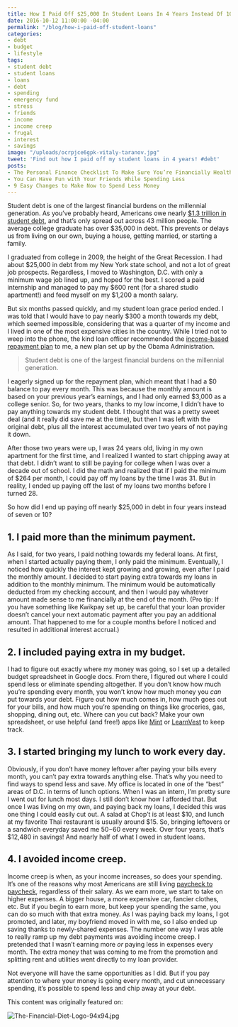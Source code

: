 ```yaml
---
title: How I Paid Off $25,000 In Student Loans In 4 Years Instead Of 10
date: 2016-10-12 11:00:00 -04:00
permalink: "/blog/how-i-paid-off-student-loans"
categories:
- debt
- budget
- lifestyle
tags:
- student debt
- student loans
- loans
- debt
- spending
- emergency fund
- stress
- friends
- income
- income creep
- frugal
- interest
- savings
image: "/uploads/ocrpjce6gpk-vitaly-taranov.jpg"
tweet: 'Find out how I paid off my student loans in 4 years! #debt'
posts:
- The Personal Finance Checklist To Make Sure You’re Financially Healthy
- You Can Have Fun with Your Friends While Spending Less
- 9 Easy Changes to Make Now to Spend Less Money
---
```


Student debt is one of the largest financial burdens on the millennial generation. As you’ve probably heard, Americans owe nearly [$1.3 trillion in student debt](https://studentloanhero.com/student-loan-debt-statistics/), and that’s only spread out across 43 million people. The average college graduate has over $35,000 in debt. This prevents or delays us from living on our own, buying a house, getting married, or starting a family.

I graduated from college in 2009, the height of the Great Recession. I had about $25,000 in debt from my New York state school, and not a lot of great job prospects. Regardless, I moved to Washington, D.C. with only a minimum wage job lined up, and hoped for the best. I scored a paid internship and managed to pay my $600 rent (for a shared studio apartment!) and feed myself on my $1,200 a month salary.

But six months passed quickly, and my student loan grace period ended. I was told that I would have to pay nearly $300 a month towards my debt, which seemed impossible, considering that was a quarter of my income and I lived in one of the most expensive cities in the country. While I tried not to weep into the phone, the kind loan officer recommended the [income-based repayment plan](https://studentaid.ed.gov/sa/repay-loans/understand/plans/income-driven) to me, a new plan set up by the Obama Administration.

> Student debt is one of the largest financial burdens on the millennial generation.

I eagerly signed up for the repayment plan, which meant that I had a $0 balance to pay every month. This was because the monthly amount is based on your previous year’s earnings, and I had only earned $3,000 as a college senior. So, for two years, thanks to my low income, I didn’t have to pay anything towards my student debt. I thought that was a pretty sweet deal (and it really did save me at the time), but then I was left with the original debt, plus all the interest accumulated over two years of not paying it down.

After those two years were up, I was 24 years old, living in my own apartment for the first time, and I realized I wanted to start chipping away at that debt. I didn’t want to still be paying for college when I was over a decade out of school. I did the math and realized that if I paid the minimum of $264 per month, I could pay off my loans by the time I was 31. But in reality, I ended up paying off the last of my loans two months before I turned 28.

So how did I end up paying off nearly $25,000 in debt in four years instead of seven or 10?

## 1. I paid more than the minimum payment.

As I said, for two years, I paid nothing towards my federal loans. At first, when I started actually paying them, I only paid the minimum. Eventually, I noticed how quickly the interest kept growing and growing, even after I paid the monthly amount. I decided to start paying extra towards my loans in addition to the monthly minimum. The minimum would be automatically deducted from my checking account, and then I would pay whatever amount made sense to me financially at the end of the month. (Pro tip: If you have something like Kwikpay set up, be careful that your loan provider doesn’t cancel your next automatic payment after you pay an additional amount. That happened to me for a couple months before I noticed and resulted in additional interest accrual.)

## 2. I included paying extra in my budget.

I had to figure out exactly where my money was going, so I set up a detailed budget spreadsheet in Google docs. From there, I figured out where I could spend less or eliminate spending altogether. If you don’t know how much you’re spending every month, you won’t know how much money you *can* put towards your debt. Figure out how much comes in, how much goes out for your bills, and how much you’re spending on things like groceries, gas, shopping, dining out, etc. Where can you cut back? Make your own spreadsheet, or use helpful (and free!) apps like [Mint](https://www.mint.com/) or [LearnVest](https://www.learnvest.com/?utm_source=CJ&utm_medium=affiliate&utm_campaign=wellness&utm_content=yoga_300x250) to keep track.

## 3. I started bringing my lunch to work every day.

Obviously, if you don’t have money leftover after paying your bills every month, you can’t pay extra towards anything else. That’s why you need to find ways to spend less and save. My office is located in one of the “best” areas of D.C. in terms of lunch options. When I was an intern, I’m pretty sure I went out for lunch most days. I still don’t know how I afforded that. But once I was living on my own, and paying back my loans, I decided this was one thing I could easily cut out. A salad at Chop’t is at least $10, and lunch at my favorite Thai restaurant is usually around $15. So, bringing leftovers or a sandwich everyday saved me $50-$60 every week. Over four years, that’s $12,480 in savings! And nearly half of what I owed in student loans.

## 4. I avoided income creep.

Income creep is when, as your income increases, so does your spending. It’s one of the reasons why most Americans are still living [paycheck to paycheck](https://www.theguardian.com/business/2015/dec/25/wealthy-americans-living-paycheck-to-paycheck-income-paying-bills), regardless of their salary. As we earn more, we start to take on higher expenses. A bigger house, a more expensive car, fancier clothes, etc. But if you begin to earn more, but keep your spending the same, you can do so much with that extra money. As I was paying back my loans, I got promoted, and later, my boyfriend moved in with me, so I also ended up saving thanks to newly-shared expenses. The number one way I was able to really ramp up my debt payments was avoiding income creep. I pretended that I wasn’t earning more *or* paying less in expenses every month. The extra money that was coming to me from the promotion and splitting rent and utilities went directly to my loan provider.

Not everyone will have the same opportunities as I did. But if you pay attention to where your money is going every month, and cut unnecessary spending, it’s possible to spend less and chip away at your debt.

This content was originally featured on:

![The-Financial-Diet-Logo-94x94.jpg](/uploads/The-Financial-Diet-Logo-94x94.jpg)